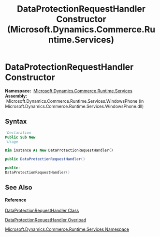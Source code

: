 ﻿---
title: DataProtectionRequestHandler Constructor  (Microsoft.Dynamics.Commerce.Runtime.Services)
TOCTitle: DataProtectionRequestHandler Constructor
ms:assetid: M:Microsoft.Dynamics.Commerce.Runtime.Services.DataProtectionRequestHandler.#ctor
ms:mtpsurl: https://technet.microsoft.com/en-us/library/microsoft.dynamics.commerce.runtime.services.dataprotectionrequesthandler.dataprotectionrequesthandler(v=AX.60)
ms:contentKeyID: 65323053
ms.date: 05/18/2015
mtps_version: v=AX.60
dev_langs:
- vb
- csharp
- c++
---

# DataProtectionRequestHandler Constructor

**Namespace:**  [Microsoft.Dynamics.Commerce.Runtime.Services](microsoft-dynamics-commerce-runtime-services-namespace.md)  
**Assembly:**  Microsoft.Dynamics.Commerce.Runtime.Services.WindowsPhone (in Microsoft.Dynamics.Commerce.Runtime.Services.WindowsPhone.dll)

## Syntax

``` vb
'Declaration
Public Sub New
'Usage

Dim instance As New DataProtectionRequestHandler()
```

``` csharp
public DataProtectionRequestHandler()
```

``` c++
public:
DataProtectionRequestHandler()
```

## See Also

#### Reference

[DataProtectionRequestHandler Class](dataprotectionrequesthandler-class-microsoft-dynamics-commerce-runtime-services.md)

[DataProtectionRequestHandler Overload](dataprotectionrequesthandler-constructor-microsoft-dynamics-commerce-runtime-services.md)

[Microsoft.Dynamics.Commerce.Runtime.Services Namespace](microsoft-dynamics-commerce-runtime-services-namespace.md)

